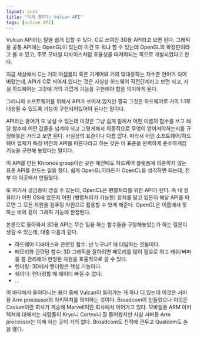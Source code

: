 ```yaml
---
layout: post
title: "이게 뭘까?: Vulcan API"
tags: [vulcan API]
---
```


Vulcan API라는 말을 쉽게 접할 수 있다. C로 쓰여진 3D용 API라고 보면 된다. 그래픽용 공통 API에는 OpenGL이 있는데 이건 또 뭐냐 할 수 있는데 OpenGL의 확장판이라고 볼 수 있고, 주로 모바일 디바이스처럼 효율성을 따져야되는 쪽으로 개발되었다고 한다. 

지금 세상에서 C는 거의 어셈블리 혹은 기계어와 거의 맞대응하는 저수준 언어가 되어버렸는데, API가 C로 씌여져 있다는 것은 사실상 하드웨어 직전단계라고 보면 되고, 사실 하드웨어는 그것에 거의 가깝게 기능을 구현해야 함을 의미하게 된다. 

그러니까 소프트웨어를 위해서 API가 쓰여져 있지만 결국 그것은 하드웨어로 거의 1:1로 대응될 수 있도록 기능이 구현되어있어야 된다는 말이다. 

API라는 용어가 또 낯설 수 있는데 이것은 그냥 쉽게 말해서 어떤 이름의 함수를 쓰고 해당 함수에 어떤 값들을 넘겨야 되고 그렇게해서 최종적으로 무엇이 얻어져야하는지를 규정해놓은 거라고 보면 된다. 사실상의 표준이나 다름 없다. 따라서 어떤 소프트웨어/하드웨어 업체가 특정 버전의 API를 따른다라고 하는 것은 이 표준을 완벽하게 준수하게끔 기능을 구현해 놓았다는 말이다. 

이 API를 만든 Khronos group이란 곳은 예전에도 하드웨어 플랫폼에 의존하지 않는 표준 API를 만드는 일을 했다. 쉽게 OpenGL이라든가 OpenCL을 생각하면 되는데, 전부 다 이곳에서 만들었다. 

또 여기서 궁금증이 생길 수 있는데, OpenCL은 병렬처리를 위한 API가 된다. 즉 내 컴퓨터가 어떤 OS에 있든지 어떤 (병렬처리가 가능한) 장치를 달고 있든지 해당 API를 따르면 그 모든 자원을 컴퓨팅 자원으로 활용할 수 있게 해준다. OpenGL은 이름에서 뜻하는 바와 같이 그래픽 기능에 한정된다.

본론으로 돌아와서 3D용 API는 무슨 일을 하는 함수들을 규정해놓았는가 하는 질문이 생길 수 있는데, 대충 다음과 같다.

- 하드웨어 디바이스와 관련된 함수: 넌 누구냐? 에 대답하는 것들이다.
- 메모리와 관련된 함수: 3D 그래픽을 잘하려면 메모리를 많이 필요로 하고 캐쉬/버퍼를 잘 관리해야 한정된 자원을 효율적으로 쓸 수 있다.
- 렌더링: 3D에서 렌더링은 핵심 기능이다.
- 쉐이더: 랜더링할 때 쉐이더 빠질 수 없다.
- ...
  

이 바닥에서 돌아다니는 용어 중에 Vulcan이 들어가는 게 하나 더 있는데 이것은 서버용 Arm processor의 아키텍처를 의미하는 것이다. Broadcom이 만들었으나 이것은 Cavium이란 회사가 계승해 Marvell이란 회사에서 이어가고 있다. 모바일용 ARM 아키텍쳐에 대해서는 사람들이 Kryo니 Cortex니 잘 들어봤지만 사실 서버용 Arm processor는 이제 하는 곳이 거의 없다. Broadcom도 진작에 관두고 Qualcom도 손을 뗐다. 